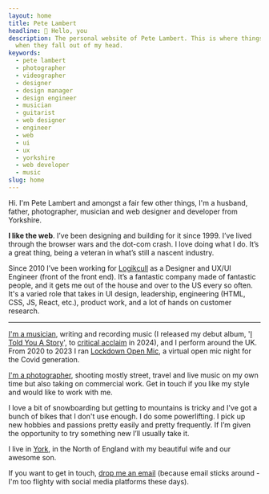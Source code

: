 ```yaml
---
layout: home
title: Pete Lambert
headline: 👋 Hello, you
description: The personal website of Pete Lambert. This is where things land
  when they fall out of my head.
keywords:
  - pete lambert
  - photographer
  - videographer
  - designer
  - design manager
  - design engineer
  - musician
  - guitarist
  - web designer
  - engineer
  - web
  - ui
  - ux
  - yorkshire
  - web developer
  - music
slug: home
---
```

Hi. I'm Pete Lambert and amongst a fair few other things, I'm a husband, father, photographer, musician and web designer and developer from Yorkshire.

**I like the web**. I’ve been designing and building for it since 1999. I’ve lived through the browser wars and the dot-com crash. I love doing what I do. It’s a great thing, being a veteran in what’s still a nascent industry.

Since 2010 I’ve been working for [Logikcull](https://logikcull.com) as a Designer and UX/UI Engineer (front of the front end). It’s a fantastic company made of fantastic people, and it gets me out of the house and over to the US every so often. It's a varied role that takes in UI design, leadership, engineering (HTML, CSS, JS, React, etc.), product work, and a lot of hands on customer research.

- - -

[I'm a musician](https://petelambertmusic.com), writing and recording music (I released my debut album, '[I Told You A Story](https://petelambertmusic.com/music/i-told-you-a-story)', to [critical acclaim](https://www.fatea-records.co.uk/magazine/reviews/PeteLambert/) in 2024), and I perform around the UK. From 2020 to 2023 I ran [Lockdown Open Mic](https://lockdownopenmic.club), a virtual open mic night for the Covid generation.

[I'm a photographer](https://glass.photo/petesotherlife), shooting mostly street, travel and live music on my own time but also taking on commercial work. Get in touch if you like my style and would like to work with me.

I love a bit of snowboarding but getting to mountains is tricky and I've got a bunch of bikes that I don't use enough. I do some powerlifting. I pick up new hobbies and passions pretty easily and pretty frequently. If I’m given the opportunity to try something new I’ll usually take it.

I live in [York](https://en.wikipedia.org/wiki/York), in the North of England with my beautiful wife and our awesome son.

If you want to get in touch, <a rel="me" href="mailto:pete@petelambert.com">drop me an email</a> (because email sticks around - I'm too flighty with social media platforms these days).